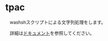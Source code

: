 ﻿# tpac

　washshスクリプトによる文字列処理をします。

　詳細は[ドキュメント](https://longfish801.github.io/gitdoc/tpac/)を参照してください。
